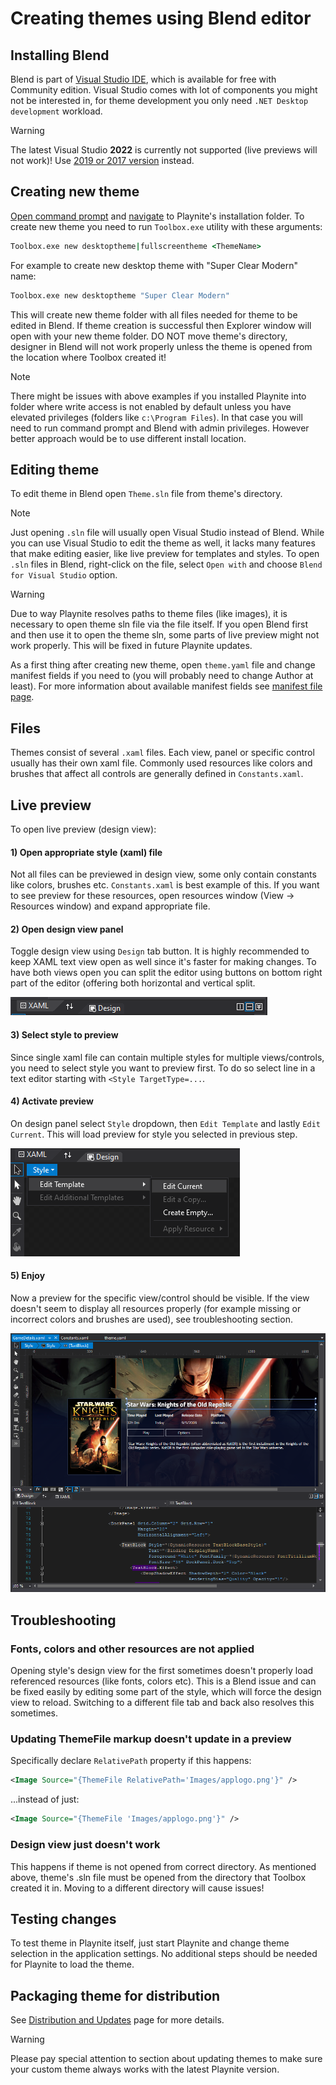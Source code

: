 # Creating themes using Blend editor

Installing Blend
---------------------

Blend is part of [Visual Studio IDE](https://visualstudio.microsoft.com/), which is available for free with Community edition. Visual Studio comes with lot of components you might not be interested in, for theme development you only need `.NET Desktop development` workload.

> [!WARNING] 
> The latest Visual Studio **2022** is currently not supported (live previews will not work)! Use [2019 or 2017 version](https://visualstudio.microsoft.com/vs/older-downloads/) instead.

Creating new theme
---------------------
[Open command prompt](https://www.windows-commandline.com/how-to-open-command-prompt/) and [navigate](https://www.windows-commandline.com/command-prompt-change-directory/) to Playnite's installation folder. To create new theme you need to run `Toolbox.exe` utility with these arguments:

```cmd
Toolbox.exe new desktoptheme|fullscreentheme <ThemeName>
```

For example to create new desktop theme with "Super Clear Modern" name:

```cmd
Toolbox.exe new desktoptheme "Super Clear Modern"
```

This will create new theme folder with all files needed for theme to be edited in Blend. If theme creation is successful then Explorer window will open with your new theme folder. DO NOT move theme's directory, designer in Blend will not work properly unless the theme is opened from the location where Toolbox created it!

> [!NOTE] 
> There might be issues with above examples if you installed Playnite into folder where write access is not enabled by default unless you have elevated privileges (folders like `c:\Program Files`). In that case you will need to run command prompt and Blend with admin privileges. However better approach would be to use different install location.

Editing theme
---------------------

To edit theme in Blend open `Theme.sln` file from theme's directory.

> [!NOTE] 
> Just opening `.sln` file will usually open Visual Studio instead of Blend. While you can use Visual Studio to edit the theme as well, it lacks many features that make editing easier, like live preview for templates and styles. To open `.sln` files in Blend, right-click on the file, select `Open with` and choose `Blend for Visual Studio` option.

> [!WARNING] 
> Due to way Playnite resolves paths to theme files (like images), it is necessary to open theme sln file via the file itself. If you open Blend first and then use it to open the theme sln, some parts of live preview might not work properly. This will be fixed in future Playnite updates.

As a first thing after creating new theme, open `theme.yaml` file and change manifest fields if you need to (you will probably need to change Author at least). For more information about available manifest fields see [manifest file page](manifestFile.md).

Files
---------------------

Themes consist of several `.xaml` files. Each view, panel or specific control usually has their own xaml file. Commonly used resources like colors and brushes that affect all controls are generally defined in `Constants.xaml`.

Live preview
---------------------

To open live preview (design view):

#### 1) Open appropriate style (xaml) file

Not all files can be previewed in design view, some only contain constants like colors, brushes etc. `Constants.xaml` is best example of this. If you want to see preview for these resources, open resources window (View -> Resources window) and expand appropriate file.

#### 2) Open design view panel

Toggle design view using `Design` tab button. It is highly recommended to keep XAML text view open as well since it's faster for making changes. To have both views open you can split the editor using buttons on bottom right part of the editor (offering both horizontal and vertical split.

![image](images/designSwitch.png)

#### 3) Select style to preview

Since single xaml file can contain multiple styles for multiple views/controls, you need to select style you want to preview first. To do so select line in a text editor starting with `<Style TargetType=...`.

#### 4) Activate preview

On design panel select `Style` dropdown, then `Edit Template` and lastly `Edit Current`. This will load preview for style you selected in previous step.

![image](images/templateEdit.png)

#### 5) Enjoy

Now a preview for the specific view/control should be visible. If the view doesn't seem to display all resources properly (for example missing or incorrect colors and brushes are used), see troubleshooting section.

![image](images/designExample.png)

Troubleshooting
---------------------

### Fonts, colors and other resources are not applied

Opening style's design view for the first sometimes doesn't properly load referenced resources (like fonts, colors etc). This is a Blend issue and can be fixed easily by editing some part of the style, which will force the design view to reload. Switching to a different file tab and back also resolves this sometimes.

### Updating ThemeFile markup doesn't update in a preview

Specifically declare `RelativePath` property if this happens:
```xml 
<Image Source="{ThemeFile RelativePath='Images/applogo.png'}" />
```
...instead of just:
```xml 
<Image Source="{ThemeFile 'Images/applogo.png'}" />
```

### Design view just doesn't work

This happens if theme is not opened from correct directory. As mentioned above, theme's .sln file must be opened from the directory that Toolbox created it in. Moving to a different directory will cause issues!

Testing changes
---------------------
 
To test theme in Playnite itself, just start Playnite and change theme selection in the application settings. No additional steps should be needed for Playnite to load the theme.

Packaging theme for distribution
---------------------

See [Distribution and Updates](distributionAndUpdates.md) page for more details.

> [!WARNING] 
> Please pay special attention to section about updating themes to make sure your custom theme always works with the latest Playnite version.